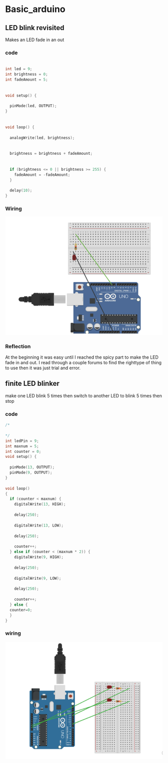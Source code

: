 # Basic_arduino

## LED blink revisited

Makes an LED fade in an out

### code

```C++

int led = 9;        
int brightness = 0; 
int fadeAmount = 5;


void setup() {

  pinMode(led, OUTPUT);
}


void loop() {

  analogWrite(led, brightness);


  brightness = brightness + fadeAmount;

  
  if (brightness <= 0 || brightness >= 255) {
    fadeAmount = -fadeAmount;
  }

  delay(10);
}


```

### Wiring
![Graham.circuit](images/graham.LEDblink.PNG)

### Reflection
 At the beginning it was easy until I reached the spicy part to make the LED fade in and out. I read through a couple forums to find the righttype of thing to use then it was just trial and error.






## finite LED blinker

make one LED blink 5 times then switch to another LED to blink 5 times then stop

### code

```c++
/*

*/
int ledPin = 9;
int maxnum = 5;
int counter = 0;
void setup() {

  pinMode(13, OUTPUT);
  pinMode(9, OUTPUT);
}

void loop()
{
  if (counter < maxnum) {
    digitalWrite(13, HIGH);

    delay(250);

    digitalWrite(13, LOW);

    delay(250);

    counter++;
  } else if (counter < (maxnum * 2)) {
    digitalWrite(9, HIGH);

    delay(250);

    digitalWrite(9, LOW);

    delay(250);

    counter++;
  } else {
  counter=0;
  }
}


```

### wiring

![Graham.circuit](images/Graham.5blink.png)
